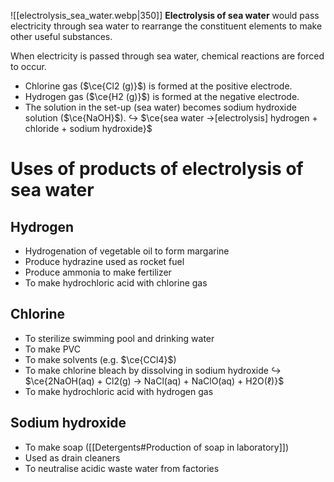 ![[electrolysis_sea_water.webp|350]]
**Electrolysis of sea water** would pass electricity through sea water to rearrange the constituent elements to make other useful substances.

When electricity is passed through sea water, chemical reactions are forced to occur.
- Chlorine gas ($\ce{Cl2 (g)}$) is formed at the positive electrode.
- Hydrogen gas ($\ce{H2 (g)}$) is formed at the negative electrode.
- The solution in the set-up (sea water) becomes sodium hydroxide solution ($\ce{NaOH}$).
↪ $\ce{sea water ->[electrolysis] hydrogen + chloride + sodium hydroxide}$

# Uses of products of electrolysis of sea water
## Hydrogen
- Hydrogenation of vegetable oil to form <span class="hi-blue">margarine</span>
- Produce <span class="hi-blue">hydrazine</span> used as rocket fuel
- Produce <span class="hi-blue">ammonia</span> to make fertilizer
- To make <span class="hi-blue">hydrochloric acid</span> with chlorine gas

## Chlorine
- To <span class="hi-green">sterilize</span> swimming pool and drinking water
- To make <span class="hi-blue">PVC</span>
- To make solvents (e.g. $\ce{CCl4}$)
- To make <span class="hi-blue">chlorine bleach</span> by dissolving in sodium hydroxide
  ↪ $\ce{2NaOH(aq) + Cl2(g) → NaCl(aq) + NaClO(aq) + H2O(ℓ)}$
- To make <span class="hi-blue">hydrochloric acid</span> with hydrogen gas

## Sodium hydroxide
- To make <span class="hi-blue">soap</span> ([[Detergents#Production of soap in laboratory]])
- Used as <span class="hi-blue">drain cleaners</span>
- To <span class="hi-blue">neutralise acidic waste water</span> from factories
